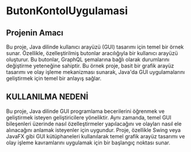 # ButonKontolUygulamasi

 ## Projenin Amacı
Bu proje, Java dilinde kullanıcı arayüzü (GUI) tasarımı için temel bir örnek sunar. Özellikle, özelleştirilmiş butonlar aracılığıyla bir kullanıcı arayüzü oluşturur. Bu butonlar, GraphQL şemalarına bağlı olarak durumlarını değiştirme yeteneğine sahiptir. Bu örnek proje, basit bir grafik arayüz tasarımı ve olay işleme mekanizması sunarak, Java'da GUI uygulamalarını geliştirmek için temel bir anlayış sağlar.

## KULLANILMA NEDENİ
Bu proje, Java dilinde GUI programlama becerilerini öğrenmek ve geliştirmek isteyen geliştiricilere yöneliktir. Aynı zamanda, temel GUI bileşenleri üzerinde nasıl özelleştirmeler yapılacağını ve olayları nasıl ele alınacağını anlamak isteyenler için uygundur. Proje, özellikle Swing veya JavaFX gibi GUI kütüphaneleri kullanılarak temel grafik arayüz tasarımı ve olay işleme kavramlarını uygulamak için bir başlangıç noktası sunar.
